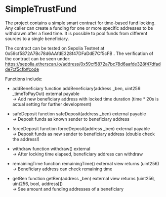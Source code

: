 # SimpleTrustFund

The project contains a simple smart contract for time-based fund locking.
Any caller can create a funding for one or more specific addresses to be withdrawn after a fixed time.
It is possible to pool funds from different sources to a single beneficiary.


The contract can be tested on Sepolia Testnet at 0x59cf5872A7Bc78d6AAfdE328f47DFaDdE7Cf5cFB .
The verification of the contract can be seen under: https://sepolia.etherscan.io/address/0x59cf5872a7bc78d6aafde328f47dfadde7cf5cfb#code


Functions include:

 - addBeneficiary
    function addBeneficiary(address _ben, uint256 _timeToPayOut) external payable <br>
    -> Add new beneficiary address with locked time duration (time * 20s is actual setting for further development)

 - safeDeposit
    function safeDeposit(address _ben) external payable <br>
    -> Deposit funds as known sender to beneficiary address

 - forceDeposit
    function forceDeposit(address _ben) external payable <br>
    -> Deposit funds as new sender to beneficiary address (double check the address!)

 - withdraw
    function withdraw() external <br>
    -> After locking time elapsed, beneficiary address can withdraw

 - remainingTime
    function remainingTime() external view returns (uint256) <br>
    -> Beneficiary address can check remaining time

 - getBen
    function getBen(address _ben) external view returns (uint256, uint256, bool, address[]) <br>
    -> See amount and funding addresses of a beneficiary

